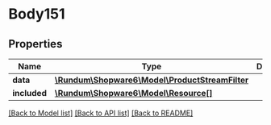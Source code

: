 # Body151

## Properties
Name | Type | Description | Notes
------------ | ------------- | ------------- | -------------
**data** | [**\Rundum\Shopware6\Model\ProductStreamFilter**](ProductStreamFilter.md) |  | [optional] 
**included** | [**\Rundum\Shopware6\Model\Resource[]**](Resource.md) |  | [optional] 

[[Back to Model list]](../../README.md#documentation-for-models) [[Back to API list]](../../README.md#documentation-for-api-endpoints) [[Back to README]](../../README.md)

